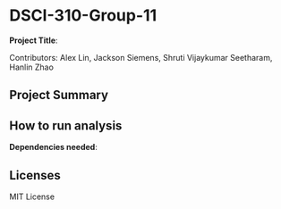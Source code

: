 # DSCI-310-Group-11
**Project Title**: 

Contributors: Alex Lin, Jackson Siemens, Shruti Vijaykumar Seetharam, Hanlin Zhao

## Project Summary

## How to run analysis

**Dependencies needed**:

## Licenses
MIT License
